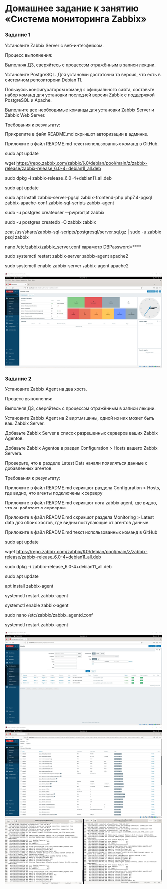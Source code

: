 # Домашнее задание к занятию «Система мониторинга Zabbix»

### Задание 1
Установите Zabbix Server с веб-интерфейсом.

Процесс выполнения:

Выполняя ДЗ, сверяйтесь с процессом отражённым в записи лекции.

Установите PostgreSQL. Для установки достаточна та версия, что есть в системном репозитороии Debian 11.

Пользуясь конфигуратором команд с официального сайта, составьте набор команд для установки последней версии Zabbix с поддержкой PostgreSQL и Apache.

Выполните все необходимые команды для установки Zabbix Server и Zabbix Web Server.

Требования к результату:

Прикрепите в файл README.md скриншот авторизации в админке.

Приложите в файл README.md текст использованных команд в GitHub.

sudo apt update

wget https://repo.zabbix.com/zabbix/6.0/debian/pool/main/z/zabbix-release/zabbix-release_6.0-4+debian11_all.deb

sudo dpkg -i zabbix-release_6.0-4+debian11_all.deb

sudo apt update

sudo apt install zabbix-server-pgsql zabbix-frontend-php php7.4-pgsql zabbix-apache-conf zabbix-sql-scripts zabbix-agent

sudo -u postgres createuser --pwprompt zabbix

sudo -u postgres createdb -O zabbix zabbix

zcat /usr/share/zabbix-sql-scripts/postgresql/server.sql.gz | sudo -u zabbix psql zabbix

nano /etc/zabbix/zabbix_server.conf параметр DBPassword=****

sudo systemctl restart zabbix-server zabbix-agent apache2

sudo systemctl enable zabbix-server zabbix-agent apache2

![alt text](https://github.com/MaratKN/smon-24_Zabbix_1/blob/main/1.jpg)


### Задание 2
Установите Zabbix Agent на два хоста.

Процесс выполнения:

Выполняя ДЗ, сверяйтесь с процессом отражённым в записи лекции.

Установите Zabbix Agent на 2 вирт.машины, одной из них может быть ваш Zabbix Server.

Добавьте Zabbix Server в список разрешенных серверов ваших Zabbix Agentов.

Добавьте Zabbix Agentов в раздел Configuration > Hosts вашего Zabbix Servera.

Проверьте, что в разделе Latest Data начали появляться данные с добавленных агентов.

Требования к результату:

Приложите в файл README.md скриншот раздела Configuration > Hosts, где видно, что агенты подключены к серверу

Приложите в файл README.md скриншот лога zabbix agent, где видно, что он работает с сервером

Приложите в файл README.md скриншот раздела Monitoring > Latest data для обоих хостов, где видны поступающие от агентов данные.

Приложите в файл README.md текст использованных команд в GitHub

sudo apt update

wget https://repo.zabbix.com/zabbix/6.0/debian/pool/main/z/zabbix-release/zabbix-release_6.0-4+debian11_all.deb

sudo dpkg -i zabbix-release_6.0-4+debian11_all.deb

sudo apt update

apt install zabbix-agent

systemctl restart zabbix-agent

systemctl enable zabbix-agent

sudo nano /etc/zabbix/zabbix_agentd.conf

systemctl restart zabbix-agent

![alt text](https://github.com/MaratKN/smon-24_Zabbix_1/blob/main/2.jpg)
![alt text](https://github.com/MaratKN/smon-24_Zabbix_1/blob/main/3.jpg)
![alt text](https://github.com/MaratKN/smon-24_Zabbix_1/blob/main/4.jpg)